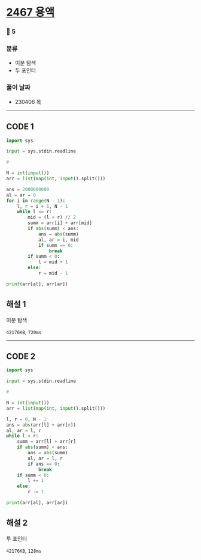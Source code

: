 # [2467 용액](https://www.acmicpc.net/problem/2467)

### 🥇 5

### 분류

- 이분 탐색
- 두 포인터

### 풀이 날짜

- 230406 목

---

## CODE 1

```python
import sys

input = sys.stdin.readline

#

N = int(input())
arr = list(map(int, input().split()))

ans = 2000000000
al = ar = 0
for i in range(N - 1):
    l, r = i + 1, N - 1
    while l <= r:
        mid = (l + r) // 2
        summ = arr[i] + arr[mid]
        if abs(summ) < ans:
            ans = abs(summ)
            al, ar = i, mid
            if summ == 0:
                break
        if summ < 0:
            l = mid + 1
        else:
            r = mid - 1

print(arr[al], arr[ar])

```

## 해설 1

이분 탐색

`42176KB`, `720ms`

---

## CODE 2

```python
import sys

input = sys.stdin.readline

#

N = int(input())
arr = list(map(int, input().split()))

l, r = 0, N - 1
ans = abs(arr[l] + arr[r])
al, ar = l, r
while l < r:
    summ = arr[l] + arr[r]
    if abs(summ) < ans:
        ans = abs(summ)
        al, ar = l, r
        if ans == 0:
            break
    if summ < 0:
        l += 1
    else:
        r -= 1

print(arr[al], arr[ar])

```

## 해설 2

투 포인터

`42176KB`, `128ms`

